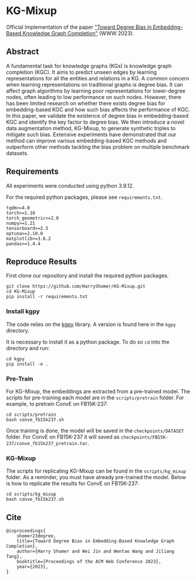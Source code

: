 # KG-Mixup

Official Implementation of the paper ["Toward Degree Bias in Embedding-Based Knowledge Graph Completion"]() (WWW 2023). 

## Abstract

A fundamental task for knowledge graphs (KGs) is knowledge graph completion (KGC). It aims to predict unseen edges by learning representations for all the entities and relations in a KG. A common concern when learning representations on traditional graphs is degree bias. It can affect graph algorithms by learning poor representations for lower-degree nodes, often leading to low performance on such nodes. However, there has been limited research on whether there exists degree bias for embedding-based KGC and how such bias affects the performance of KGC. In this paper, we validate the existence of degree bias in embedding-based KGC and identify the key factor to degree bias. We then introduce a novel data augmentation method, KG-Mixup, to generate synthetic triples to mitigate such bias. Extensive experiments have demonstrated that our method can improve various embedding-based KGC methods and outperform other methods tackling the bias problem on multiple benchmark datasets.

## Requirements

All experiments were conducted using python 3.9.12. 

For the required python packages, please see `requirements.txt`.

```
tqdm>=4.0
torch>=1.10
torch_geometric>=2.0
numpy>=1.21
tensorboard>=2.5
optuna>=2.10.0
matplotlib>=3.6.2
pandas>=1.4.4
```

## Reproduce Results

First clone our repository and install the required python packages.
```
git clone https://github.com/HarryShomer/KG-Mixup.git
cd KG-Mixup
pip install -r requirements.txt
```

### Install kgpy

The code relies on the [kgpy](https://github.com/HarryShomer/kgpy) library. A version is found here in the `kgpy` directory.

It is necessary to install it as a python package. To do so `cd` into the directory and run:
```
cd kgpy
pip install -e .
```

### Pre-Train

For KG-Mixup, the embeddings are extracted from a pre-trained model. The scripts for pre-training each model are in the `scripts/pretrain` folder. For example, to pretrain ConvE on FB15K-237:
```
cd scripts/pretrain
bash conve_fb15k237.sh
```
Once training is done, the model will be saved in the `checkpoints/DATASET` folder. For ConvE on FB15K-237 it will saved as `checkpoints/FB15K-237/conve_fb15k237_pretrain.tar`. 


### KG-Mixup

The scripts for replicating KG-Mixup can be found in the `scripts/kg_mixup` folder. As a reminder, you must have already pre-trained the model. Below is how to replicate the results for ConvE on FB15K-237:
```
cd scripts/kg_mixup
bash conve_fb15k237.sh
```

## Cite
```
@inproceedings{
    shomer23degree,
    title={Toward Degree Bias in Embedding-Based Knowledge Graph Completion},
    author={Harry Shomer and Wei Jin and Wentao Wang and Jiliang Tang},
    booktitle={Proceedings of the ACM Web Conference 2023},    
    year={2023},
}
```